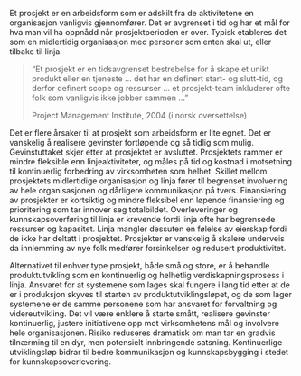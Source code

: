 Et prosjekt er en arbeidsform som er adskilt fra de aktivitetene en organisasjon vanligvis gjennomfører. Det er avgrenset i tid og har et mål for hva man vil ha oppnådd når prosjektperioden er over. Typisk etableres det som en midlertidig organisasjon med personer som enten skal ut, eller tilbake til linja.

> “Et prosjekt er en tidsavgrenset bestrebelse for å skape et unikt produkt eller en tjeneste ... det har en definert start- og slutt-tid, og derfor definert scope og ressurser ... et prosjekt-team inkluderer ofte folk som vanligvis ikke jobber sammen ...”
>
> Project Management Institute, 2004 (i norsk oversettelse)

Det er flere årsaker til at prosjekt som arbeidsform er lite egnet. Det er vanskelig å realisere gevinster fortløpende og så tidlig som mulig. Gevinstuttaket skjer etter at prosjektet er avsluttet. Prosjektets rammer er mindre fleksible enn linjeaktiviteter, og måles på tid og kostnad i motsetning til kontinuerlig forbedring av virksomheten som helhet. Skillet mellom prosjektets midlertidige organisasjon og linja fører til begrenset involvering av hele organisasjonen og dårligere kommunikasjon på tvers. Finansiering av prosjekter er kortsiktig og mindre fleksibel enn løpende finansiering og prioritering som tar innover seg totalbildet. Overleveringer og kunnskapsoverføring til linja er krevende fordi linja ofte har begrensede ressurser og kapasitet. Linja mangler dessuten en følelse av eierskap fordi de ikke har deltatt i prosjektet. Prosjekter er vanskelig å skalere underveis da innlemming av nye folk medfører forsinkelser og redusert produktivitet.

Alternativet til enhver type prosjekt, både små og store, er å behandle produktutvikling som en kontinuerlig og helhetlig verdiskapningsprosess i linja. Ansvaret for at systemene som lages skal fungere i lang tid etter at de er i produksjon skyves til starten av produktutviklingsløpet, og de som lager systemene er de samme personene som har ansvaret for forvaltning og videreutvikling. Det vil være enklere å starte smått, realisere gevinster kontinuerlig, justere initiativene opp mot virksomhetens mål og involvere hele organisasjonen. Risiko reduseres dramatisk om man tar en gradvis tilnærming til en dyr, men potensielt innbringende satsning. Kontinuerlige utviklingsløp bidrar til bedre kommunikasjon og kunnskapsbygging i stedet for kunnskapsoverlevering.